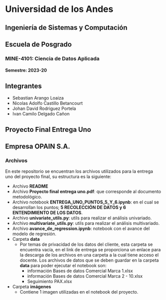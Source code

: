 # Universidad de los Andes 
## Ingeniería de Sistemas y Computación
## Escuela de Posgrado
### MINE-4101: Ciencia de Datos Aplicada
#### Semestre: 2023-20

## Integrantes

* Sebastian Arango Loaiza
* Nicolas Adolfo Castillo Betancourt
* Johan David Rodriguez Portela
* Ivan Camilo Delgado Cañon


## Proyecto Final Entrega Uno
## Empresa OPAIN S.A.



### Archivos

En este repositorio se encuentran los archivos utilizados para la entrega uno del proyecto final, su estructura es la siguiente:

- Archivo **README**
- Archivo **Proyecto final entrega uno.pdf**: que corresponde al documento metodológico.
- Archivo notebook **ENTREGA_UNO_PUNTOS_5_Y_6.ipynb**: en el cual se desarrollan los puntos; **5 RECOLECCIÓN DE DATOS y 6 ENTENDIMIENTO DE LOS DATOS**. 
- Archivo **univariate_utils.py**: utils para realizar el análisis univariado.
- Archivo **multivariate_utils.py**: utils para realizar el análisis multivariado.
- Archivo **avance_de_regression.ipynb**: notebook con el avance del modelo de regresión.
- Carpeta **data**
    - Por temas de privacidad de los datos del cliente, esta carpeta se encuentra vacía, en el link de entrega se proporciona un enlace para la descarga de los archivos en una carpeta a la cual tiene acceso el docente. Los archivos de datos que se deben guardar en la carpeta **data** para poder ejecutar el notebook son:
        - información Bases de datos Comercial Marca 1.xlsx
        - información Bases de datos Comercial Marca 2 - 10.xlsx
        - Seguimiento PAX.xlsx
- Carpeta **imágenes**
    - Contiene 1 imagen utilizadas en el notebook del proyecto.
